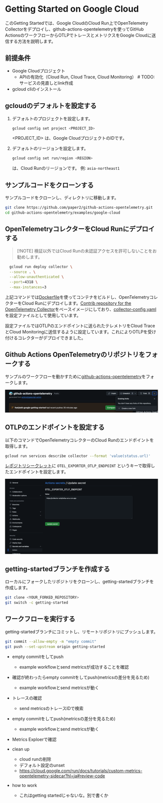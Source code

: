 # Getting Started on Google Cloud

このGetting Startedでは、Google CloudのCloud Run上でOpenTelemetry
Collectorをデプロイし、github-actions-opentelemetryを使ってGitHub
ActionsのワークフローからOTLPでトレースとメトリクスをGoogle
Cloudに送信する方法を説明します。

## 前提条件

- Google Cloudプロジェクト
  - APIの有効化（Cloud Run, Cloud Trace, Cloud Monitoring） #
    TODO: サービスの見直しとlink作成
- gcloud cliのインストール

## gcloudのデフォルトを設定する

1. デフォルトのプロジェクトを設定します。

   ```sh
   gcloud config set project <PROJECT_ID>
   ```

   <PROJECT_ID> は、Google CloudプロジェクトのIDです。

1. デフォルトのリージョンを設定します。

   ```sh
   gcloud config set run/region <REGION>
   ```

   <REGION> は、Cloud Runのリージョンです。 例: `asia-northeast1`

## サンプルコードをクローンする

サンプルコードをクローンし、ディレクトリに移動します。

```sh
git clone https://github.com/paper2/github-actions-opentelemetry.git
cd github-actions-opentelemetry/examples/google-cloud
```

## OpenTelemetryコレクターをCloud Runにデプロイする

> [!NOTE] 検証以外ではCloud Runの未認証アクセスを許可しないことをお勧めします。

```sh
  gcloud run deploy collector \
  --source . \
  --allow-unauthenticated \
  --port=4318 \
  --max-instances=3
```

上記コマンドでは[Dockerfile](./Dockerfile)を使ってコンテナをビルドし、OpenTelemetryコレクターをCloud
Runにデプロイします。[Contrib repository for the OpenTelemetry Collector](https://github.com/open-telemetry/opentelemetry-collector-contrib)をベースイメージにしており、[collector-config.yaml](./collector-config.yaml)を設定ファイルとして使用しています。

設定ファイルではOTLPのエンドポイントに送られたテレメトリをCloud TraceとCloud
Monitoringに送信するように設定しています。これによりOTLPを受け付けるコレクターがデプロイできました。

## Github Actions OpenTelemetryのリポジトリをフォークする

サンプルのワークフローを動かすために[github-actions-opentelemetry](https://github.com/paper2/github-actions-opentelemetry)をフォークします。

![fork repository](../../img/fork-repository.png)

## OTLPのエンドポイントを設定する

以下のコマンドでOpenTelemetryコレクターのCloud Runのエンドポイントを取得します。

```sh
gcloud run services describe collector --format 'value(status.url)'
```

[レポジトリシークレット](https://docs.github.com/en/actions/security-for-github-actions/security-guides/using-secrets-in-github-actions#creating-secrets-for-a-repository)に
`OTEL_EXPORTER_OTLP_ENDPOINT` というキーで取得したエンドポイントを設定します。

![repository-secret](../../img/repository-secret.png)

## getting-startedブランチを作成する

ローカルにフォークしたリポジトリをクローンし、getting-startedブランチを作成します。

```sh
git clone <YOUR_FORKED_REPOSITORY>
git switch -c getting-started
```

## ワークフローを実行する

getting-startedブランチにコミットし、リモートリポジトリにプッシュします。

```sh
git commit --allow-empty -m "empty commit"
git push --set-upstream origin getting-started
```

- empty commitをしてpush
  - example workflowとsend metricsが成功することを確認
- 確認が終わったらempty commitをしてpush(metricsの差分を見るため)
  - example workflowとsend metricsが動く
- トレースの確認
  - send metricsのトレースIDで検索
- empty commitをしてpush(metricsの差分を見るため)
  - example workflowとsend metricsが動く
- Metrics Exploerで確認
- clean up

  - cloud runの削除
  - デフォルト設定のunset
  - https://cloud.google.com/run/docs/tutorials/custom-metrics-opentelemetry-sidecar?hl=ja#review-code

- how to work

  - これはgetting startedじゃないな。別で書くか

```

```
